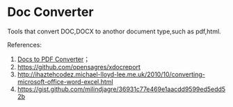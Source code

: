 # Doc Converter

Tools that convert DOC,DOCX to anothor document type,such as pdf,html.




References:

1. [Docs to PDF Converter](https://github.com/yeokm1/docs-to-pdf-converter)；
2. https://github.com/opensagres/xdocreport
3. http://ihaztehcodez.michael-lloyd-lee.me.uk/2010/10/converting-microsoft-office-word-excel.html
4. https://gist.github.com/milindjagre/36931c77e469e1aacdd9599ed5edd52b 